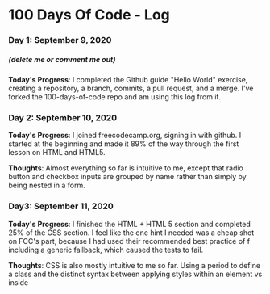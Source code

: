 # 100 Days Of Code - Log

### Day 1: September 9, 2020
##### (delete me or comment me out)

**Today's Progress**: I completed the Github guide "Hello World" exercise, creating a repository, a branch, commits, a pull request, and a merge. I've forked the 100-days-of-code repo and am using this log from it.

### Day 2: September 10, 2020

**Today's Progress**: I joined freecodecamp.org, signing in with github. I started at the beginning and made it 89% of the way through the first lesson on HTML and HTML5.

**Thoughts**: Almost everything so far is intuitive to me, except that radio button and checkbox inputs are grouped by name rather than simply by being nested in a form.

### Day3: September 11, 2020
**Today's Progress**: I finished the HTML + HTML 5 section and completed 25% of the CSS section. I feel like the one hint I needed was a cheap shot on FCC's part, because I had used their recommended best practice of f including a generic fallback, which caused the tests to fail.

**Thoughts**: CSS is also mostly intuitive to me so far. Using a period to define a class and the distinct syntax between applying styles within an element vs inside <style> tags will take some remembering.

**Link(s) to work**
1. [Here's where I left off](https://www.freecodecamp.org/learn/responsive-web-design/basic-css/make-circular-images-with-a-border-radius)

### Day 4: September 15, 2020
**Today's Progress**: I completed 89% of the Basic CSS section. I skipped yesterday to deal with the leaking washing machine.

**Thoughts** It was nice to have remembered most of what I had learned after three days off. I expect this to help me understand the CSS of SevenFifty pages well enough to solve Appcues problems.

**Link(s) to work**
1. [Here's where I left off](https://www.freecodecamp.org/learn/responsive-web-design/basic-css/attach-a-fallback-value-to-a-css-variable)

### Day 5: September 16, 2020
**Today's Progeress**: I completed the Basic CSS section and got through ~25% of the Applied Visual Design section. I just learned how to increase line height, which made me wonder whether I can now edit Hubspot email templates to be less ugly.

**Thoughts**: I think I'm getting a good practical understanding of how to use HTML and CSS, but some of the written descriptions are still a little confusing to me. I'm not completely certain, for instance, what a "selector" is. Another term popped up out of the blue that sounded important but that I didn't understand. On the other hand, while I had supposed that CSS "cascades" in the sense that on sheet cascades over the entire site, it sounds like it's the style that cascades from the top of the sheet down, such that the style applied closest to the bottom applies. I should check on that. I'm also excited to be learning (I think) markdown but updating this log!

**Link(s) to work**
1. [Here's where I left off](https://www.freecodecamp.org/learn/responsive-web-design/applied-visual-design/adjust-the-hover-state-of-an-anchor-tag)
***

### Day 6: September 17, 2020
**Today's Progress**: I made it through ~70% of the Applied Visual Design section. Today's exercises were mostly about color theory, which was very interesting. Some exercises were about position, which I can't say I'm completely clear about yet.

**Thoughts**: I was reminded about some things I had learned before, like the specifics of how color hexcodes work. But I also learned a lot about the relationship beteween RGB, CYM, and tertiary colors, about tint, tone, lightness, darkness, and saturation.

**Link(s) to work**
1. [Here's where I left off](https://www.freecodecamp.org/learn/responsive-web-design/applied-visual-design/use-the-css-transform-property-skewx-to-skew-an-element-along-the-x-axis)
***

***

### Day 9: September 23, 2020
**Today's Progress**: I made it over 50% through the Applied Accessibility section. 

**Thoughts**: I tried to work on the couch in the living room today, and it was too distracting.

**Link(s) to work**
1. [Here's where I left off](https://www.freecodecamp.org/learn/responsive-web-design/applied-accessibility/wrap-radio-buttons-in-a-fieldset-element-for-better-accessibility)

***

### Day 10: September 24, 2020
**Today's Progress**: I didn't make it much farther through the Applied Accessibility section today, but I'm back into CSS. I learned how to move elements off the visible page for screen readers to read.

**Thoughts**: I tried to work on the couch in the living room again today, and I was distracted by Simone coming into the kitchen. Finding the right time to do this is going to be tough.

**Link(s) to work**
1. [Here's where I left off](https://www.freecodecamp.org/learn/responsive-web-design/applied-accessibility/improve-readability-with-high-contrast-text)
